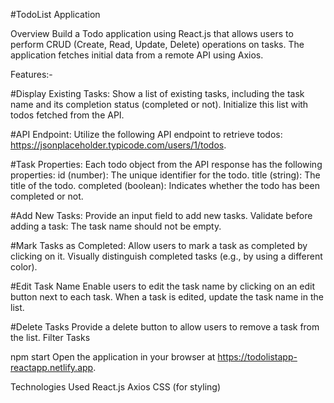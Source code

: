 #TodoList Application 

Overview
Build a Todo application using React.js that allows users to perform CRUD (Create, Read, Update, Delete) operations on tasks. The application fetches initial data from a remote API using Axios.

Features:-

#Display Existing Tasks:
Show a list of existing tasks, including the task name and its completion status (completed or not).
Initialize this list with todos fetched from the API.


#API Endpoint:
Utilize the following API endpoint to retrieve todos: https://jsonplaceholder.typicode.com/users/1/todos.

#Task Properties:
Each todo object from the API response has the following properties:
id (number): The unique identifier for the todo.
title (string): The title of the todo.
completed (boolean): Indicates whether the todo has been completed or not.

#Add New Tasks:
Provide an input field to add new tasks.
Validate before adding a task:
The task name should not be empty.

#Mark Tasks as Completed:
Allow users to mark a task as completed by clicking on it.
Visually distinguish completed tasks (e.g., by using a different color).

#Edit Task Name
Enable users to edit the task name by clicking on an edit button next to each task.
When a task is edited, update the task name in the list.

#Delete Tasks
Provide a delete button to allow users to remove a task from the list.
Filter Tasks

npm start
Open the application in your browser at https://todolistapp-reactapp.netlify.app.

Technologies Used
React.js
Axios
CSS (for styling)
